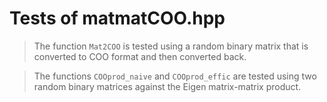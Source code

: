# Tests of matmatCOO.hpp

> The function `Mat2COO` is tested using a random binary matrix that is converted to COO format and then converted back.

> The functions `COOprod_naive` and `COOprod_effic` are tested using two random binary matrices against the Eigen matrix-matrix product.
